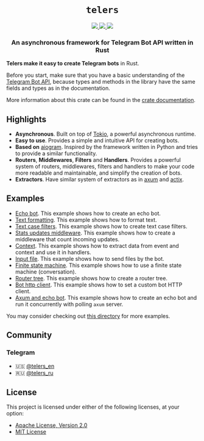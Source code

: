 <div align="center">

<h1><code>telers</code></h1>

<a href="https://docs.rs/telers">
<img src="https://img.shields.io/docsrs/telers?style=flat-square"/>
</a>
<a href="https://crates.io/crates/telers">
<img src="https://img.shields.io/crates/v/telers?style=flat-square"/>
</a>
<a href="https://core.telegram.org/bots/api">
<img src="https://img.shields.io/badge/Telegram%20Bot%20API-7.7-blue?style=flat-square&logo=telegram&label=Telegram%20Bot%20API"/>
</a>

<h3>
An asynchronous framework for Telegram Bot API written in Rust
</h3>

</div>

</p>

<b>Telers make it easy to create Telegram bots</b> in Rust.

Before you start, make sure that you have a basic understanding of the [Telegram Bot API](https://core.telegram.org/bots/api), because types and methods in the library have the same fields and types as in the documentation.

More information about this crate can be found in the [crate documentation][docs].

## Highlights
 - **Asynchronous**. Built on top of [Tokio](https://tokio.rs/), a powerful asynchronous runtime.
 - **Easy to use**. Provides a simple and intuitive API for creating bots.
 - **Based on** [aiogram](https://github.com/aiogram/aiogram/). Inspired by the framework written in Python and tries to provide a similar functionality.
 - **Routers**, **Middlewares**, **Filters** and **Handlers**. Provides a powerful system of routers, middlewares, filters and handlers to make your code more readable and maintainable, and simplify the creation of bots.
 - **Extractors**. Have similar system of extractors as in [axum](https://docs.rs/axum/latest/axum/extract/) and [actix](https://actix.rs/docs/extractors/).

## Examples
 - [Echo bot][examples/echo_bot]. This example shows how to create an echo bot.
 - [Text formatting][examples/text_formatting]. This example shows how to format text.
 - [Text case filters][examples/text_case_filters]. This example shows how to create text case filters.
 - [Stats updates middleware][examples/stats_incoming_updates_middleware]. This example shows how to create a middleware that count incoming updates.
 - [Context][examples/from_event_and_context]. This example shows how to extract data from event and context and use it in handlers.
 - [Input file][examples/input_file]. This example shows how to send files by the bot.
 - [Finite state machine][examples/fsm]. This example shows how to use a finite state machine (conversation).
 - [Router tree][examples/router_tree]. This example shows how to create a router tree.
 - [Bot http client][examples/bot_http_client]. This example shows how to set a custom bot HTTP client.
 - [Axum and echo bot][examples/axum_and_echo_bot]. This example shows how to create an echo bot and run it concurrently with polling `axum` server.

You may consider checking out [this directory][examples] for more examples.

## Community
### Telegram
- 🇺🇸 [@telers_en](https://t.me/telers_en)
- 🇷🇺 [@telers_ru](https://t.me/telers_ru)

## License
This project is licensed under either of the following licenses, at your option:
 - [Apache License, Version 2.0][licence_apache]
 - [MIT License][licence_mit]

[examples]: https://github.com/Desiders/telers/tree/dev-1.x/examples
[examples/axum_and_echo_bot]: https://github.com/Desiders/telers/tree/dev-1.x/examples/axum_and_echo_bot
[examples/bot_http_client]: https://github.com/Desiders/telers/tree/dev-1.x/examples/bot_http_client
[examples/router_tree]: https://github.com/Desiders/telers/tree/dev-1.x/examples/router_tree
[examples/fsm]: https://github.com/Desiders/telers/tree/dev-1.x/examples/fsm
[examples/input_file]: https://github.com/Desiders/telers/tree/dev-1.x/examples/input_file
[examples/from_event_and_context]: https://github.com/Desiders/telers/tree/dev-1.x/examples/from_event_and_context
[examples/stats_incoming_updates_middleware]: https://github.com/Desiders/telers/tree/dev-1.x/examples/stats_incoming_updates_middleware
[examples/text_case_filters]: https://github.com/Desiders/telers/tree/dev-1.x/examples/text_case_filters
[examples/text_formatting]: https://github.com/Desiders/telers/tree/dev-1.x/examples/text_formatting
[examples/echo_bot]: https://github.com/Desiders/telers/tree/dev-1.x/examples/echo_bot
[licence_apache]: https://github.com/Desiders/telers/blob/dev-1.x/telers/LICENSE-APACHE
[licence_mit]: https://github.com/Desiders/telers/blob/dev-1.x/telers/LICENSE-MIT
[docs]: https://docs.rs/telers
